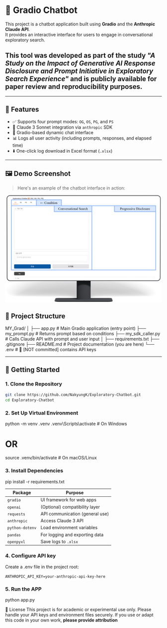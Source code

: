 # 🧠 Gradio Chatbot

This project is a chatbot application built using **Gradio** and the **Anthropic Claude API**.  
It provides an interactive interface for users to engage in conversational exploratory search.

## This tool was developed as part of the study _"A Study on the Impact of Generative AI Response Disclosure and Prompt Initiative in Exploratory Search Experience"_ and is publicly available for **paper review and reproducibility** purposes.

---

## 🌟 Features

- ✅ Supports four prompt modes: `OG`, `OS`, `PG`, and `PS`
- 🧠 Claude 3 Sonnet integration via `anthropic` SDK
- 💬 Gradio-based dynamic chat interface
- 📊 Logs all user activity (including prompts, responses, and elapsed time)
- ⬇️ One-click log download in Excel format (`.xlsx`)

---

## 🖼️ Demo Screenshot

> Here's an example of the chatbot interface in action:

<p align="center">
  <img src="screenshot/Example.png" alt="Gradio Chatbot Screenshot" width="700"/>
</p>


## 📁 Project Structure

MY_Grad/
│
├── app.py # Main Gradio application (entry point)
├── my_prompt.py # Returns prompt based on conditions
├── my_sdk_caller.py # Calls Claude API with prompt and user input
│
├── requirements.txt
├── .gitignore 
├── README.md # Project documentation (you are here)
└── .env # 🔐 [NOT committed] contains API keys


---

## 🚀 Getting Started

### 1. Clone the Repository

```bash
git clone https://github.com/NakyungK/Exploratory-Chatbot.git
cd Exploratory-Chatbot
```

### 2. Set Up Virtual Environment

python -m venv .venv
.venv\Scripts\activate      # On Windows
# OR
source .venv/bin/activate   # On macOS/Linux

### 3. Install Dependencies

pip install -r requirements.txt

| Package         | Purpose                         |
| --------------- | ------------------------------- |
| `gradio`        | UI framework for web apps       |
| `openai`        | (Optional) compatibility layer  |
| `requests`      | API communication (general use) |
| `anthropic`     | Access Claude 3 API             |
| `python-dotenv` | Load environment variables      |
| `pandas`        | For logging and exporting data  |
| `openpyxl`      | Save logs to `.xlsx`            |


### 4. Configure API key
Create a .env file in the project root:

    ANTHROPIC_API_KEY=your-anthropic-api-key-here

### 5. Run the APP
python app.py


📝 License
This project is for academic or experimental use only. Please handle your API keys and environment files securely.
If you use or adapt this code in your own work, **please provide attribution**
